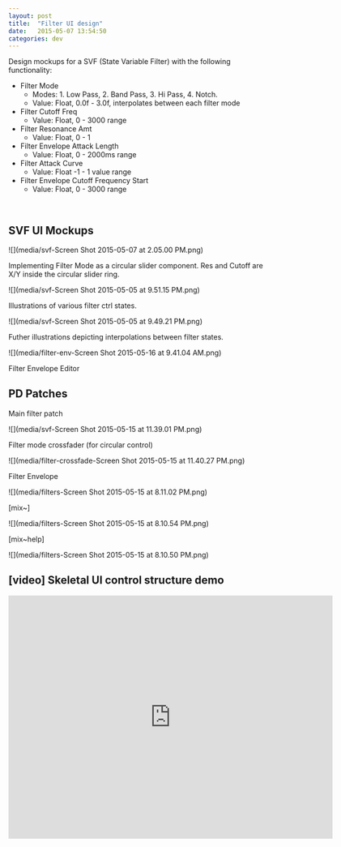 ```yaml
---
layout: post
title:  "Filter UI design"
date:   2015-05-07 13:54:50
categories: dev
---
```


Design mockups for a SVF (State Variable Filter) with the following functionality:

- Filter Mode 
  - Modes: 1. Low Pass, 2. Band Pass, 3. Hi Pass, 4. Notch.
  - Value: Float, 0.0f - 3.0f, interpolates between each filter mode
- Filter Cutoff Freq
  - Value: Float, 0 - 3000 range
- Filter Resonance Amt
  - Value: Float, 0 - 1
- Filter Envelope Attack Length
  - Value: Float, 0 - 2000ms range
- Filter Attack Curve
  - Value: Float -1 - 1 value range  
- Filter Envelope Cutoff Frequency Start
  - Value: Float, 0 - 3000 range

<br />

## SVF UI Mockups

![](media/svf-Screen Shot 2015-05-07 at 2.05.00 PM.png)

Implementing Filter Mode as a circular slider component. Res and Cutoff are X/Y inside the circular slider ring.

![](media/svf-Screen Shot 2015-05-05 at 9.51.15 PM.png)

Illustrations of various filter ctrl states.

![](media/svf-Screen Shot 2015-05-05 at 9.49.21 PM.png)

Futher illustrations depicting interpolations between filter states.

![](media/filter-env-Screen Shot 2015-05-16 at 9.41.04 AM.png)

Filter Envelope Editor

## PD Patches

Main filter patch

![](media/svf-Screen Shot 2015-05-15 at 11.39.01 PM.png)

Filter mode crossfader (for circular control)

![](media/filter-crossfade-Screen Shot 2015-05-15 at 11.40.27 PM.png)

Filter Envelope

![](media/filters-Screen Shot 2015-05-15 at 8.11.02 PM.png)

[mix~]

![](media/filters-Screen Shot 2015-05-15 at 8.10.54 PM.png)

[mix~help]

![](media/filters-Screen Shot 2015-05-15 at 8.10.50 PM.png)


## [video] Skeletal UI control structure demo

<iframe width="640" height="480" src="https://www.youtube.com/embed/Y85d89PdBfU?rel=0&amp;showinfo=0" frameborder="0" allowfullscreen></iframe>





